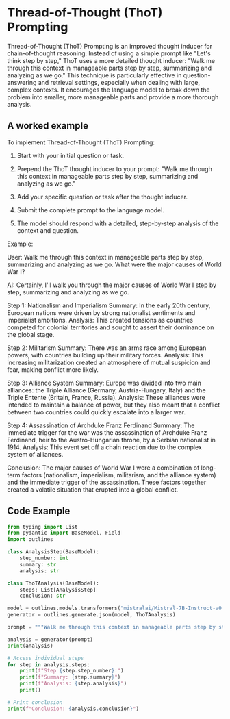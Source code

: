 # Thread-of-Thought (ThoT) Prompting


Thread-of-Thought (ThoT) Prompting is an improved thought inducer for chain-of-thought reasoning. Instead of using a simple prompt like "Let's think step by step," ThoT uses a more detailed thought inducer: "Walk me through this context in manageable parts step by step, summarizing and analyzing as we go." This technique is particularly effective in question-answering and retrieval settings, especially when dealing with large, complex contexts. It encourages the language model to break down the problem into smaller, more manageable parts and provide a more thorough analysis.
    

## A worked example


To implement Thread-of-Thought (ThoT) Prompting:

1. Start with your initial question or task.

2. Prepend the ThoT thought inducer to your prompt:
   "Walk me through this context in manageable parts step by step, summarizing and analyzing as we go."

3. Add your specific question or task after the thought inducer.

4. Submit the complete prompt to the language model.

5. The model should respond with a detailed, step-by-step analysis of the context and question.

Example:

User: Walk me through this context in manageable parts step by step, summarizing and analyzing as we go. What were the major causes of World War I?

AI: Certainly, I'll walk you through the major causes of World War I step by step, summarizing and analyzing as we go.

Step 1: Nationalism and Imperialism
Summary: In the early 20th century, European nations were driven by strong nationalist sentiments and imperialist ambitions.
Analysis: This created tensions as countries competed for colonial territories and sought to assert their dominance on the global stage.

Step 2: Militarism
Summary: There was an arms race among European powers, with countries building up their military forces.
Analysis: This increasing militarization created an atmosphere of mutual suspicion and fear, making conflict more likely.

Step 3: Alliance System
Summary: Europe was divided into two main alliances: the Triple Alliance (Germany, Austria-Hungary, Italy) and the Triple Entente (Britain, France, Russia).
Analysis: These alliances were intended to maintain a balance of power, but they also meant that a conflict between two countries could quickly escalate into a larger war.

Step 4: Assassination of Archduke Franz Ferdinand
Summary: The immediate trigger for the war was the assassination of Archduke Franz Ferdinand, heir to the Austro-Hungarian throne, by a Serbian nationalist in 1914.
Analysis: This event set off a chain reaction due to the complex system of alliances.

Conclusion: The major causes of World War I were a combination of long-term factors (nationalism, imperialism, militarism, and the alliance system) and the immediate trigger of the assassination. These factors together created a volatile situation that erupted into a global conflict.
    
## Code Example


```python
from typing import List
from pydantic import BaseModel, Field
import outlines

class AnalysisStep(BaseModel):
    step_number: int
    summary: str
    analysis: str

class ThoTAnalysis(BaseModel):
    steps: List[AnalysisStep]
    conclusion: str

model = outlines.models.transformers("mistralai/Mistral-7B-Instruct-v0.2")
generator = outlines.generate.json(model, ThoTAnalysis)

prompt = """Walk me through this context in manageable parts step by step, summarizing and analyzing as we go. What were the major causes of World War I?"""

analysis = generator(prompt)
print(analysis)

# Access individual steps
for step in analysis.steps:
    print(f"Step {step.step_number}:")
    print(f"Summary: {step.summary}")
    print(f"Analysis: {step.analysis}")
    print()

# Print conclusion
print(f"Conclusion: {analysis.conclusion}")
```
    

